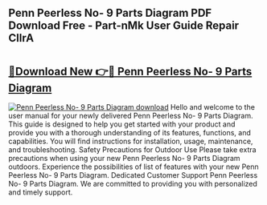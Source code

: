 ## Penn Peerless No- 9 Parts Diagram PDF Download Free - Part-nMk User Guide Repair CllrA

# <h2><a href="http://dfsoriq.blite.top/?on=Penn+Peerless+No-+9+Parts+Diagram">🔗Download New 👉🔴 Penn Peerless No- 9 Parts Diagram</a></h2>

[![Penn Peerless No- 9 Parts Diagram download](https://i.imgur.com/lujVjoI.png)](http://dfsoriq.blite.top/?on=Penn+Peerless+No-+9+Parts+Diagram)
Hello and welcome to the user manual for your newly delivered Penn Peerless No- 9 Parts Diagram. This guide is designed to help you get started with your product and provide you with a thorough understanding of its features, functions, and capabilities. You will find instructions for installation, usage, maintenance, and troubleshooting. Safety Precautions for Outdoor Use Please take extra precautions when using your new Penn Peerless No- 9 Parts Diagram outdoors. Experience the possibilities of list of features with your new Penn Peerless No- 9 Parts Diagram. Dedicated Customer Support Penn Peerless No- 9 Parts Diagram. We are committed to providing you with personalized and timely support.

